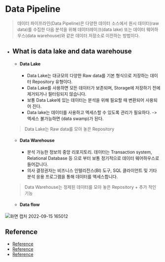 # Data Pipeline
> 데이터 파이프라인(Data Pipeline)은 다양한 데이터 소스에서 원시 데이터(raw data)를 수집한 다음 분석을 위해
> 데이터레이크(data lake) 또는 데이터 웨어하우스(data warehouse)와 같은 데이터 저장소로 이전하는 방법이다.  
          
        
* ## What is data lake and data warehouse  
  + #### Data Lake      
    - Data Lake는 대규모의 다양한 Raw data를 기본 형식으로 저장하는 데이터 Repository 유형이다.
    - Data Lake를 사용하면 모든 데이터가 보존되며, Storage에 저장하기 전에 제거되거나 필터링되지 않습니다.
    - 보통 Data Lake에 있는 데이터는 분석을 위해 필요할 때 변환되어 사용되어 진다.
    - Data lake는 데이터를 사용하고 엑세스할 수 있도록 관리가 필요하다. -> 엑세스 불가능하면 (data swamp)가 된다.  
  > Data Lake는 Raw data를 모아 놓은 Repository
  + #### Data Warehouse     
    + 분석 가능한 정보의 중앙 리포지토리. 데이터는 Transaction system, Relational Database 등 으로 부터 보통 정기적으로 데이터 웨어하우스로 들어갑니다.
    + 의사 결정권자는 비즈니스 인텔리전스(BI) 도구, SQL 클라이언트 및 기타 분석 응용 프로그램을 통해 데이터를 액세스합니다.  
  > Data Warehouse는 정제된 데이터를 모아 놓은 Repository + 추가 적인 기능
  + #### Data flow  

![화면 캡처 2022-09-15 165012](https://user-images.githubusercontent.com/105041834/190346946-840a7a17-0b8d-4e82-8bcf-5db8248d1258.png)
  
  
## Reference
- [Reference](https://www.ibm.com/kr-ko/topics/data-pipeline)
- [Reference](https://www.redhat.com/ko/topics/data-storage/what-is-a-data-lake)
- [Reference](https://aws.amazon.com/ko/data-warehouse/)
